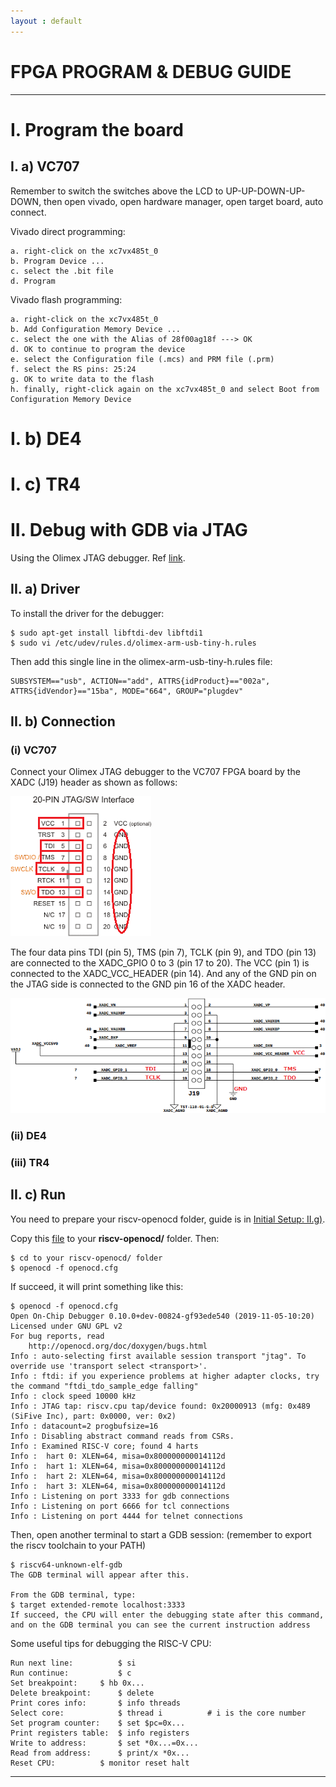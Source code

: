 ```yaml
---
layout : default
---
```


# FPGA PROGRAM & DEBUG GUIDE

* * *

# I. Program the board

## I. a) VC707

Remember to switch the switches above the LCD to UP-UP-DOWN-UP-DOWN,
then open vivado, open hardware manager, open target board, auto connect.

Vivado direct programming:

	a. right-click on the xc7vx485t_0
	b. Program Device ...
	c. select the .bit file
	d. Program

Vivado flash programming:

	a. right-click on the xc7vx485t_0
	b. Add Configuration Memory Device ...
	c. select the one with the Alias of 28f00ag18f ---> OK
	d. OK to continue to program the device
	e. select the Configuration file (.mcs) and PRM file (.prm)
	f. select the RS pins: 25:24
	g. OK to write data to the flash
	h. finally, right-click again on the xc7vx485t_0 and select Boot from Configuration Memory Device

# I. b) DE4



# I. c) TR4

# II. Debug with GDB via JTAG

Using the Olimex JTAG debugger. Ref [link](https://www.olimex.com/Products/ARM/JTAG/ARM-USB-TINY-H/).

## II. a) Driver

To install the driver for the debugger:

	$ sudo apt-get install libftdi-dev libftdi1
	$ sudo vi /etc/udev/rules.d/olimex-arm-usb-tiny-h.rules

Then add this single line in the olimex-arm-usb-tiny-h.rules file:

	SUBSYSTEM=="usb", ACTION=="add", ATTRS{idProduct}=="002a", ATTRS{idVendor}=="15ba", MODE="664", GROUP="plugdev"

## II. b) Connection

### (i) VC707

Connect your Olimex JTAG debugger to the VC707 FPGA board by the XADC (J19) header as shown as follows:

![Branching](./jtag-20pin.png)

The four data pins TDI (pin 5), TMS (pin 7), TCLK (pin 9), and TDO (pin 13) are connected to the XADC_GPIO 0 to 3 (pin 17 to 20). The VCC (pin 1) is connected to the XADC_VCC_HEADER (pin 14). And any of the GND pin on the JTAG side is connected to the GND pin 16 of the XADC header.

![Branching](./jtag-xadc.png)

### (ii) DE4

### (iii) TR4

## II. c) Run

You need to prepare your riscv-openocd folder, guide is in [Initial Setup: II.g)](./init.md#ii-g-openocd).

Copy this [file](./openocd.cfg) to your **riscv-openocd/** folder. Then:

	$ cd to your riscv-openocd/ folder
	$ openocd -f openocd.cfg

If succeed, it will print something like this:

	$ openocd -f openocd.cfg 
	Open On-Chip Debugger 0.10.0+dev-00824-gf93ede540 (2019-11-05-10:20)
	Licensed under GNU GPL v2
	For bug reports, read
		http://openocd.org/doc/doxygen/bugs.html
	Info : auto-selecting first available session transport "jtag". To override use 'transport select <transport>'.
	Info : ftdi: if you experience problems at higher adapter clocks, try the command "ftdi_tdo_sample_edge falling"
	Info : clock speed 10000 kHz
	Info : JTAG tap: riscv.cpu tap/device found: 0x20000913 (mfg: 0x489 (SiFive Inc), part: 0x0000, ver: 0x2)
	Info : datacount=2 progbufsize=16
	Info : Disabling abstract command reads from CSRs.
	Info : Examined RISC-V core; found 4 harts
	Info :  hart 0: XLEN=64, misa=0x800000000014112d
	Info :  hart 1: XLEN=64, misa=0x800000000014112d
	Info :  hart 2: XLEN=64, misa=0x800000000014112d
	Info :  hart 3: XLEN=64, misa=0x800000000014112d
	Info : Listening on port 3333 for gdb connections
	Info : Listening on port 6666 for tcl connections
	Info : Listening on port 4444 for telnet connections

Then, open another terminal to start a GDB session: (remember to export the riscv toolchain to your PATH)

	$ riscv64-unknown-elf-gdb
	The GDB terminal will appear after this.
	
	From the GDB terminal, type:
	$ target extended-remote localhost:3333
	If succeed, the CPU will enter the debugging state after this command,
	and on the GDB terminal you can see the current instruction address

Some useful tips for debugging the RISC-V CPU:

	Run next line:			$ si
	Run continue:			$ c
	Set breakpoint:		$ hb 0x...
	Delete breakpoint:		$ delete
	Print cores info:		$ info threads
	Select core:			$ thread i			# i is the core number
	Set program counter:	$ set $pc=0x...
	Print registers table:	$ info registers
	Write to address:		$ set *0x...=0x...
	Read from address:		$ print/x *0x...
	Reset CPU:			$ monitor reset halt

* * *
